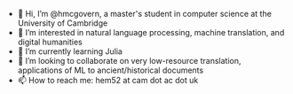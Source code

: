 - 👋 Hi, I’m @hmcgovern, a master's student in computer science at the University of Cambridge
- 👀 I’m interested in natural language processing, machine translation, and digital humanities
- 🌱 I’m currently learning Julia
- 💞️ I’m looking to collaborate on very low-resource translation, applications of ML to ancient/historical documents
- 📫 How to reach me: hem52 at cam dot ac dot uk

<!---
hmcgovern/hmcgovern is a ✨ special ✨ repository because its `README.md` (this file) appears on your GitHub profile.
You can click the Preview link to take a look at your changes.
--->
